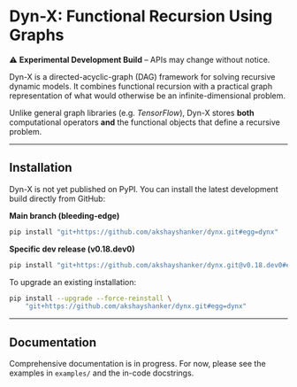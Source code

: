 # Dyn-X: Functional Recursion Using Graphs

⚠️ **Experimental Development Build** – APIs may change without notice.

Dyn-X is a directed-acyclic-graph (DAG) framework for solving recursive
dynamic models. It combines functional recursion with a practical
graph representation of what would otherwise be an infinite-dimensional
problem.

Unlike general graph libraries (e.g. *TensorFlow*), Dyn-X stores **both**
computational operators **and** the functional objects that define a
recursive problem.

---

## Installation

Dyn-X is not yet published on PyPI. You can install the latest
development build directly from GitHub:

**Main branch (bleeding-edge)**

```bash
pip install "git+https://github.com/akshayshanker/dynx.git#egg=dynx"
```

**Specific dev release (v0.18.dev0)**

```bash
pip install "git+https://github.com/akshayshanker/dynx.git@v0.18.dev0#egg=dynx"
```

To upgrade an existing installation:

```bash
pip install --upgrade --force-reinstall \
    "git+https://github.com/akshayshanker/dynx.git#egg=dynx"
```

---

## Documentation

Comprehensive documentation is in progress. For now, please see the
examples in `examples/` and the in-code docstrings.


